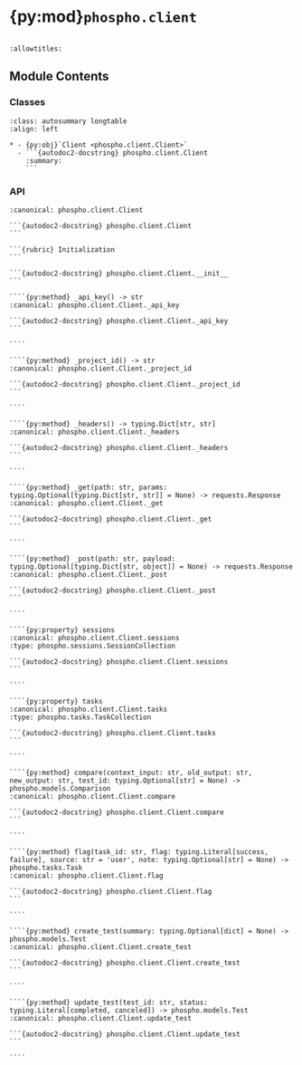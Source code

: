 # {py:mod}`phospho.client`

```{py:module} phospho.client
```

```{autodoc2-docstring} phospho.client
:allowtitles:
```

## Module Contents

### Classes

````{list-table}
:class: autosummary longtable
:align: left

* - {py:obj}`Client <phospho.client.Client>`
  - ```{autodoc2-docstring} phospho.client.Client
    :summary:
    ```
````

### API

`````{py:class} Client(api_key: typing.Optional[str] = None, project_id: typing.Optional[str] = None, base_url: typing.Optional[str] = None)
:canonical: phospho.client.Client

```{autodoc2-docstring} phospho.client.Client
```

```{rubric} Initialization
```

```{autodoc2-docstring} phospho.client.Client.__init__
```

````{py:method} _api_key() -> str
:canonical: phospho.client.Client._api_key

```{autodoc2-docstring} phospho.client.Client._api_key
```

````

````{py:method} _project_id() -> str
:canonical: phospho.client.Client._project_id

```{autodoc2-docstring} phospho.client.Client._project_id
```

````

````{py:method} _headers() -> typing.Dict[str, str]
:canonical: phospho.client.Client._headers

```{autodoc2-docstring} phospho.client.Client._headers
```

````

````{py:method} _get(path: str, params: typing.Optional[typing.Dict[str, str]] = None) -> requests.Response
:canonical: phospho.client.Client._get

```{autodoc2-docstring} phospho.client.Client._get
```

````

````{py:method} _post(path: str, payload: typing.Optional[typing.Dict[str, object]] = None) -> requests.Response
:canonical: phospho.client.Client._post

```{autodoc2-docstring} phospho.client.Client._post
```

````

````{py:property} sessions
:canonical: phospho.client.Client.sessions
:type: phospho.sessions.SessionCollection

```{autodoc2-docstring} phospho.client.Client.sessions
```

````

````{py:property} tasks
:canonical: phospho.client.Client.tasks
:type: phospho.tasks.TaskCollection

```{autodoc2-docstring} phospho.client.Client.tasks
```

````

````{py:method} compare(context_input: str, old_output: str, new_output: str, test_id: typing.Optional[str] = None) -> phospho.models.Comparison
:canonical: phospho.client.Client.compare

```{autodoc2-docstring} phospho.client.Client.compare
```

````

````{py:method} flag(task_id: str, flag: typing.Literal[success, failure], source: str = 'user', note: typing.Optional[str] = None) -> phospho.tasks.Task
:canonical: phospho.client.Client.flag

```{autodoc2-docstring} phospho.client.Client.flag
```

````

````{py:method} create_test(summary: typing.Optional[dict] = None) -> phospho.models.Test
:canonical: phospho.client.Client.create_test

```{autodoc2-docstring} phospho.client.Client.create_test
```

````

````{py:method} update_test(test_id: str, status: typing.Literal[completed, canceled]) -> phospho.models.Test
:canonical: phospho.client.Client.update_test

```{autodoc2-docstring} phospho.client.Client.update_test
```

````

`````
